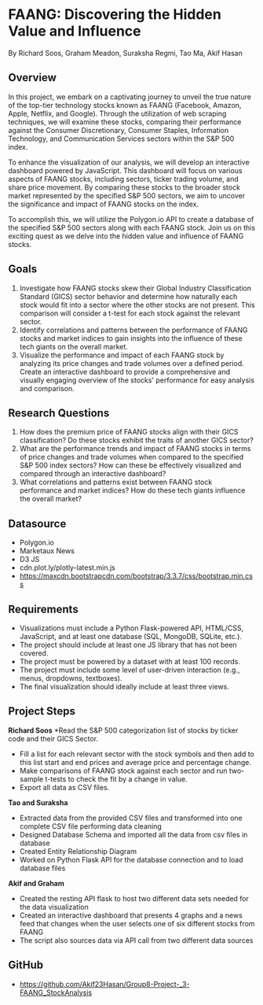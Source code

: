 # FAANG: Discovering the Hidden Value and Influence
By Richard Soos, Graham Meadon, Suraksha Regmi, Tao Ma, Akif Hasan

## Overview
In this project, we embark on a captivating journey to unveil the true nature of the top-tier technology stocks known as FAANG (Facebook, Amazon, Apple, Netflix, and Google). Through the utilization of web scraping techniques, we will examine these stocks, comparing their performance against the Consumer Discretionary, Consumer Staples, Information Technology, and Communication Services sectors within the S&P 500 index.

To enhance the visualization of our analysis, we will develop an interactive dashboard powered by JavaScript. This dashboard will focus on various aspects of FAANG stocks, including sectors, ticker trading volume, and share price movement. By comparing these stocks to the broader stock market represented by the specified S&P 500 sectors, we aim to uncover the significance and impact of FAANG stocks on the index.

To accomplish this, we will utilize the Polygon.io API to create a database of the specified S&P 500 sectors along with each FAANG stock. Join us on this exciting quest as we delve into the hidden value and influence of FAANG stocks.

## Goals
1) Investigate how FAANG stocks skew their Global Industry Classification Standard (GICS) sector behavior and determine how naturally each stock would fit into a sector where the other stocks are not present. This comparison will consider a t-test for each stock against the relevant sector.
2) Identify correlations and patterns between the performance of FAANG stocks and market indices to gain insights into the influence of these tech giants on the overall market.
3) Visualize the performance and impact of each FAANG stock by analyzing its price changes and trade volumes over a defined period. Create an interactive dashboard to provide a comprehensive and visually engaging overview of the stocks' performance for easy analysis and comparison.

## Research Questions
1) How does the premium price of FAANG stocks align with their GICS classification? Do these stocks exhibit the traits of another GICS sector?
2) What are the performance trends and impact of FAANG stocks in terms of price changes and trade volumes when compared to the specified S&P 500 index sectors? How can these be effectively visualized and compared through an interactive dashboard?
3) What correlations and patterns exist between FAANG stock performance and market indices? How do these tech giants influence the overall market?

## Datasource
* Polygon.io
* Marketaux News
* D3 JS
* cdn.plot.ly/plotly-latest.min.js
* https://maxcdn.bootstrapcdn.com/bootstrap/3.3.7/css/bootstrap.min.css

## Requirements
* Visualizations must include a Python Flask-powered API, HTML/CSS, JavaScript, and at least one database (SQL, MongoDB, SQLite, etc.).
* The project should include at least one JS library that has not been covered.
* The project must be powered by a dataset with at least 100 records.
* The project must include some level of user-driven interaction (e.g., menus, dropdowns, textboxes).
* The final visualization should ideally include at least three views.

## Project Steps
**Richard Soos**
*Read the S&P 500 categorization list of stocks by ticker code and their GICS Sector.
* Fill a list for each relevant sector with the stock symbols and then add to this list start and end prices and average price and percentage change.
* Make comparisons of FAANG stock against each sector and run two-sample t-tests to check the fit by a change in value.
* Export all data as CSV files.

**Tao and Suraksha**
* Extracted data from the provided CSV files and transformed into one complete CSV file performing data cleaning
* Designed Database Schema and imported all the data from csv files in database
* Created Entity Relationship Diagram
* Worked on Python Flask API for the database connection and to load database files 

**Akif and Graham**
* Created the resting API flask to host two different data sets needed for the data visualization
* Created an interactive dashboard that presents 4 graphs and a news feed that changes when the user selects one of six different stocks from FAANG
* The script also sources data via API call from two different data sources 


## GitHub
* https://github.com/Akif23Hasan/Group8-Project-_3-FAANG_StockAnalysis
